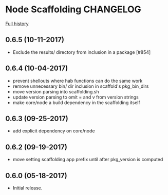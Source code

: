 # Node Scaffolding CHANGELOG

[Full history](https://github.com/habitat-sh/core-plans/commits/master/scaffolding-node)

## 0.6.5 (10-11-2017)

- Exclude the results/ directory from inclusion in a package [#854]

## 0.6.4 (10-04-2017)

- prevent shellouts where hab functions can do the same work
- remove unnecessary bin/ dir inclusion in scaffold's pkg_bin_dirs
- move version parsing into scaffolding.sh
- update version parsing to omit = and v from version strings
- make core/node a build dependency in the scaffolding itself

## 0.6.3 (09-25-2017)

- add explicit dependency on core/node

## 0.6.2 (09-19-2017)

- move setting scaffolding app prefix until after pkg_version is computed

## 0.6.0 (05-18-2017)

- Initial release.
